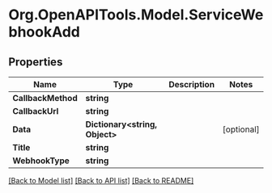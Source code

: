 # Org.OpenAPITools.Model.ServiceWebhookAdd

## Properties

Name | Type | Description | Notes
------------ | ------------- | ------------- | -------------
**CallbackMethod** | **string** |  | 
**CallbackUrl** | **string** |  | 
**Data** | **Dictionary&lt;string, Object&gt;** |  | [optional] 
**Title** | **string** |  | 
**WebhookType** | **string** |  | 

[[Back to Model list]](../README.md#documentation-for-models) [[Back to API list]](../README.md#documentation-for-api-endpoints) [[Back to README]](../README.md)

